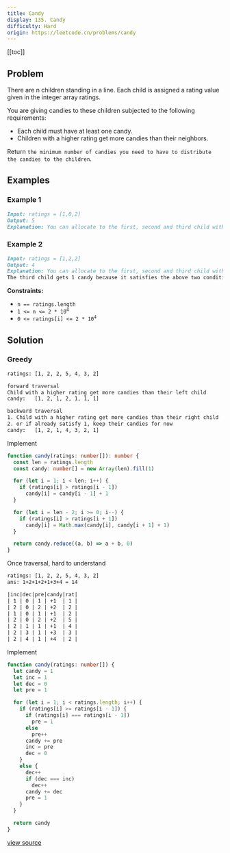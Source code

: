 ```yaml
---
title: Candy
display: 135. Candy
difficulty: Hard
origin: https://leetcode.cn/problems/candy
---
```


[[toc]]

## Problem

There are n children standing in a line. Each child is assigned a rating value given in the integer array ratings.

You are giving candies to these children subjected to the following requirements:

- Each child must have at least one candy.
- Children with a higher rating get more candies than their neighbors.

Return `the minimum number of candies you need to have to distribute the candies to the children`.

## Examples

### Example 1

```md
Input: ratings = [1,0,2]
Output: 5
Explanation: You can allocate to the first, second and third child with 2, 1, 2 candies respectively.
```

### Example 2

```md
Input: ratings = [1,2,2]
Output: 4
Explanation: You can allocate to the first, second and third child with 1, 2, 1 candies respectively.
The third child gets 1 candy because it satisfies the above two conditions.
```

**Constraints:**

- <code>n == ratings.length</code>
- <code>1 &lt;= n &lt;= 2 * 10<sup>4</sup></code>
- <code>0 &lt;= ratings[i] &lt;= 2 * 10<sup>4</sup></code>

## Solution

### Greedy

```txt
ratings: [1, 2, 2, 5, 4, 3, 2]

forward traversal
Child with a higher rating get more candies than their left child
candy:   [1, 2, 1, 2, 1, 1, 1]

backward traversal
1. Child with a higher rating get more candies than their right child
2. or if already satisfy 1, keep their candies for now
candy:   [1, 2, 1, 4, 3, 2, 1]
```

Implement

```ts
function candy(ratings: number[]): number {
  const len = ratings.length
  const candy: number[] = new Array(len).fill(1)

  for (let i = 1; i < len; i++) {
    if (ratings[i] > ratings[i - 1])
      candy[i] = candy[i - 1] + 1
  }

  for (let i = len - 2; i >= 0; i--) {
    if (ratings[i] > ratings[i + 1])
      candy[i] = Math.max(candy[i], candy[i + 1] + 1)
  }

  return candy.reduce((a, b) => a + b, 0)
}
```

Once traversal, hard to understand

```txt
ratings: [1, 2, 2, 5, 4, 3, 2]
ans: 1+2+1+2+1+3+4 = 14

|inc|dec|pre|candy|rat|
| 1 | 0 | 1 | +1  | 1 |
| 2 | 0 | 2 | +2  | 2 |
| 1 | 0 | 1 | +1  | 2 |
| 2 | 0 | 2 | +2  | 5 |
| 2 | 1 | 1 | +1  | 4 |
| 2 | 3 | 1 | +3  | 3 |
| 2 | 4 | 1 | +4  | 2 |
```

Implement

```ts
function candy(ratings: number[]) {
  let candy = 1
  let inc = 1
  let dec = 0
  let pre = 1

  for (let i = 1; i < ratings.length; i++) {
    if (ratings[i] >= ratings[i - 1]) {
      if (ratings[i] === ratings[i - 1])
        pre = 1
      else
        pre++
      candy += pre
      inc = pre
      dec = 0
    }
    else {
      dec++
      if (dec === inc)
        dec++
      candy += dec
      pre = 1
    }
  }

  return candy
}
```

[view source](https://leetcode.cn/problems/candy)
